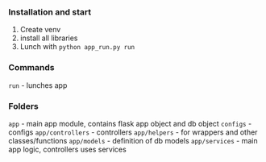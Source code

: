 ### Installation and start
1. Create venv
2. install all libraries
3. Lunch with `python app_run.py run`

### Commands
`run` - lunches app

### Folders
`app` - main app module, contains flask app object and db object
`configs` - configs
`app/controllers` - controllers
`app/helpers` - for wrappers and other classes/functions
`app/models` - definition of db models
`app/services` - main app logic, controllers uses services

